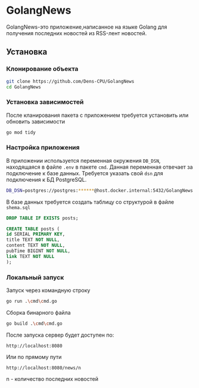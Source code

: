 # GolangNews
GolangNews-это приложение,написанное на языке Golang для получения последних новостей из RSS-лент новостей.

## Установка
### Клонирование объекта

```bash
git clone https://github.com/Dens-CPU/GolangNews
cd GolangNews
```
### Установка зависимостей
После кланирования пакета с приложением требуется установить или обновить зависимости

```bash
go mod tidy
```

### Настройка приложения
В приложении используется переменная окружения `DB_DSN`, находящаяся в файле `.env` в пакете `cmd`. Данная переменная отвечает за подключение к базе данных. Требуется указать свой `dsn` для подключения к БД PostgreSQL.
```bash
DB_DSN=postgres://postgres:******@host.docker.internal:5432/GolangNews
```
В базе данных требуется создать таблицу со структурой в файле `shema.sql`
```sql
DROP TABLE IF EXISTS posts;

CREATE TABLE posts (
id SERIAL PRIMARY KEY,
title TEXT NOT NULL,
content TEXT NOT NULL,
pubTime BIGINT NOT NULL,
link TEXT NOT NULL
);
```
### Локальный запуск
Запуск через командную строку
```bash
go run .\cmd\cmd.go
```
Сборка бинарного файла
```bash
go build .\cmd\cmd.go
```
После запуска сервер будет доступен по:
```arduino
http://localhost:8080
```
Или по прямому пути
```arduino
http://localhost:8080/news/n
```
n - количество последних новостей



